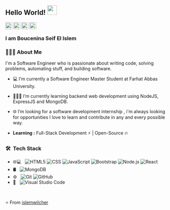 ## Hello World! <img src="https://raw.githubusercontent.com/iampavangandhi/iampavangandhi/master/gifs/Hi.gif" width="30px"></h2>

<a href="https://twitter.com/i_wilcher?s=09">
  <img align="left" alt="islemwilcher's Twitter" width="22px" src="https://cdn.jsdelivr.net/npm/simple-icons@v3/icons/twitter.svg" />
</a>
<a href="https://www.linkedin.com/in/boucenina-seif-el-islem-ab34481b1">
  <img align="left" alt="islemwilcher's Linkdein" width="22px" src="https://cdn.jsdelivr.net/npm/simple-icons@v3/icons/linkedin.svg" />
</a>
<a href="https://github.com/islemwilcher">
  <img align="left" alt="islemwilcher's Github" width="22px" src="https://cdn.jsdelivr.net/npm/simple-icons@v3/icons/github.svg" />
</a>
<a href="https://www.instagram.com/coding.islem/">
  <img align="left" alt="islemwilcher's Instagram" width="22px" src="https://cdn.jsdelivr.net/npm/simple-icons@v3/icons/instagram.svg" />
</a>
<br />

### I am Boucenina Seif El Islem

<h3> 👨🏻‍💻 About Me </h3>

I'm a Software Engineer who is passionate about writing code, solving problems, automating stuff, and building software.
- 💻 I’m currently a Software Engineer Master Student at Farhat Abbas University.
- 👨🏻‍💻 I’m currently learning backend web development using NodeJS, ExpressJS and MongoDB. 
- 🌐 I’m looking for a software development internship , i'm always looking for opportunities I love to learn and contribute in any and every possible way.

-  **Learning :** Full-Stack Development :zap: | Open-Source :fire:

<h3> 🛠 &nbsp;Tech Stack</h3>

- 🌐💻 &nbsp;
  ![HTML5](https://img.shields.io/badge/-HTML5-333333?style=flat&logo=HTML5)
  ![CSS](https://img.shields.io/badge/-CSS-333333?style=flat&logo=CSS3&logoColor=1572B6)
  ![JavaScript](https://img.shields.io/badge/-JavaScript-333333?style=flat&logo=javascript)
  ![Bootstrap](https://img.shields.io/badge/-Bootstrap-333333?style=flat&logo=bootstrap&logoColor=563D7C)
  ![Node.js](https://img.shields.io/badge/-Node.js-333333?style=flat&logo=node.js)
  ![React](https://img.shields.io/badge/-React-333333?style=flat&logo=react)
- 🛢 &nbsp;
  ![MongoDB](https://img.shields.io/badge/-MongoDB-333333?style=flat&logo=mongodb)
- ⚙️ &nbsp;
  ![Git](https://img.shields.io/badge/-Git-333333?style=flat&logo=git)
  ![GitHub](https://img.shields.io/badge/-GitHub-333333?style=flat&logo=github)
- 🔧 &nbsp;
  ![Visual Studio Code](https://img.shields.io/badge/-Visual%20Studio%20Code-333333?style=flat&logo=visual-studio-code&logoColor=007ACC)

<br/>

⭐️ From [islemwilcher](https://github.com/islemwilcher)
